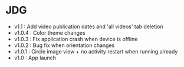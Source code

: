 JDG
=====

* v1.1 : Add video publication dates and 'all videos' tab deletion
* v1.0.4 : Color theme changes
* v1.0.3 : Fix application crash when device is offline
* v1.0.2 : Bug fix when orientation changes
* v1.0.1 : Circle image view + no activity restart when running already
* v1.0 : App launch